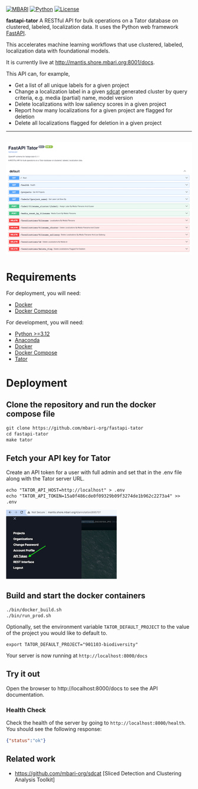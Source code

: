 [![MBARI](https://www.mbari.org/wp-content/uploads/2014/11/logo-mbari-3b.png)](http://www.mbari.org)
[![Python](https://img.shields.io/badge/language-Python-blue.svg)](https://www.python.org/downloads/)
[![License](https://img.shields.io/badge/License-Apache_2.0-blue.svg)](https://opensource.org/licenses/Apache-2.0)

**fastapi-tator** A RESTful API for bulk operations on a Tator database on clustered, labeled, localization data.
It uses the Python web framework [FastAPI](https://fastapi.tiangolo.com/). 

This accelerates machine learning workflows that use clustered, labeled, localization data with foundational models.

It is currently live at http://mantis.shore.mbari.org:8001/docs.

This API can, for example,
-  Get a list of all unique labels for a given project
-  Change a localization label in a given [sdcat](https://github.com/mbari-org/sdcat) generated cluster by query criteria, e.g. media (partial) name, model version
-  Delete localizations with low saliency scores in a given project
-  Report how many localizations for a given project are flagged for deletion
-  Delete all localizations flagged for deletion in a given project

--- 
![](https://raw.githubusercontent.com/mbari-org/fastapi-tator/main/docs/imgs/restwebui.png)
---

# Requirements

For deployment, you will need:
- [Docker](https://docs.docker.com/get-docker/)
- [Docker Compose](https://docs.docker.com/compose/install/)

For development, you will need:
- [Python >=3.12](https://www.python.org/downloads/)
- [Anaconda](https://www.anaconda.com/)
- [Docker](https://docs.docker.com/get-docker/)
- [Docker Compose](https://docs.docker.com/compose/install/)
- [Tator](http://github.com/mbari-org/tator)

# Deployment

## Clone the repository and run the docker compose file

```shell
git clone https://github.com/mbari-org/fastapi-tator
cd fastapi-tator
make tator
```

## Fetch your API key for Tator

Create an API token for a user with full admin and set that in the .env file
along with the Tator server URL.

```shell
echo "TATOR_API_HOST=http://localhost" > .env
echo "TATOR_API_TOKEN=15a0f486cde0f09329b09f3274de1b962c2273a4" >> .env
```

![tatorAPItoken](./docs/imgs/apitoken.png)

## Build and start the docker containers

```shell
./bin/docker_build.sh
./bin/run_prod.sh
```
Optionally, set the environment variable `TATOR_DEFAULT_PROJECT` to the value of the project you would like to default to.
```shell
export TATOR_DEFAULT_PROJECT="901103-biodiversity"
```

Your server is now running at `http://localhost:8000/docs`

## Try it out

Open the browser to http://localhost:8000/docs to see the API documentation.

### Health Check
Check the health of the server by going to `http://localhost:8000/health`.  You should see the following response:

```json
{"status":"ok"}
```

## Related work
 
* https://github.com/mbari-org/sdcat [Sliced Detection and Clustering Analysis Toolkit]
